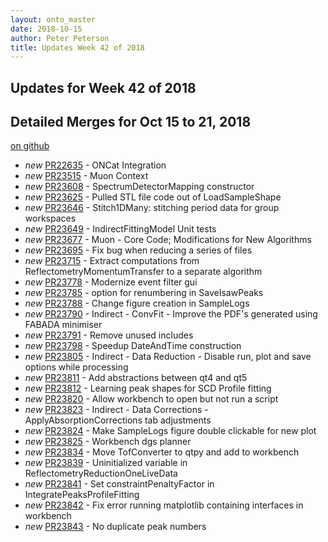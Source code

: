 ```yaml
---
layout: onto_master
date: 2018-10-15
author: Peter Peterson
title: Updates Week 42 of 2018
---
```

Updates for Week 42 of 2018
---------------------------

Detailed Merges for Oct 15 to 21, 2018
--------------------------------------
[on github](https://github.com/mantidproject/mantid/pulls?q=is%3Apr+merged%3A2018-10-16..2018-10-21)

* *new* [PR22635](https://github.com/mantidproject/mantid/pull/22635) - ONCat Integration
* *new* [PR23515](https://github.com/mantidproject/mantid/pull/23515) - Muon Context
* *new* [PR23608](https://github.com/mantidproject/mantid/pull/23608) - SpectrumDetectorMapping constructor
* *new* [PR23625](https://github.com/mantidproject/mantid/pull/23625) - Pulled STL file code out of LoadSampleShape
* *new* [PR23646](https://github.com/mantidproject/mantid/pull/23646) - Stitch1DMany: stitching period data for group workspaces
* *new* [PR23649](https://github.com/mantidproject/mantid/pull/23649) - IndirectFittingModel Unit tests
* *new* [PR23677](https://github.com/mantidproject/mantid/pull/23677) - Muon - Core Code; Modifications for New Algorithms
* *new* [PR23695](https://github.com/mantidproject/mantid/pull/23695) - Fix bug when reducing a series of files
* *new* [PR23715](https://github.com/mantidproject/mantid/pull/23715) - Extract computations from ReflectometryMomentumTransfer to a separate algorithm
* *new* [PR23778](https://github.com/mantidproject/mantid/pull/23778) - Modernize event filter gui
* *new* [PR23785](https://github.com/mantidproject/mantid/pull/23785) - option for renumbering in SaveIsawPeaks
* *new* [PR23788](https://github.com/mantidproject/mantid/pull/23788) - Change figure creation in SampleLogs
* *new* [PR23790](https://github.com/mantidproject/mantid/pull/23790) - Indirect - ConvFit - Improve the PDF's generated using FABADA minimiser
* *new* [PR23791](https://github.com/mantidproject/mantid/pull/23791) - Remove unused includes
* *new* [PR23798](https://github.com/mantidproject/mantid/pull/23798) - Speedup DateAndTime construction
* *new* [PR23805](https://github.com/mantidproject/mantid/pull/23805) - Indirect - Data Reduction - Disable run, plot and save options while processing
* *new* [PR23811](https://github.com/mantidproject/mantid/pull/23811) - Add abstractions between qt4 and qt5
* *new* [PR23812](https://github.com/mantidproject/mantid/pull/23812) - Learning peak shapes for SCD Profile fitting
* *new* [PR23820](https://github.com/mantidproject/mantid/pull/23820) - Allow workbench to open but not run a script
* *new* [PR23823](https://github.com/mantidproject/mantid/pull/23823) - Indirect - Data Corrections - ApplyAbsorptionCorrections tab adjustments
* *new* [PR23824](https://github.com/mantidproject/mantid/pull/23824) - Make SampleLogs figure double clickable for new plot
* *new* [PR23825](https://github.com/mantidproject/mantid/pull/23825) - Workbench dgs planner
* *new* [PR23834](https://github.com/mantidproject/mantid/pull/23834) - Move TofConverter to qtpy and add to workbench
* *new* [PR23839](https://github.com/mantidproject/mantid/pull/23839) - Uninitialized variable in ReflectometryReductionOneLiveData
* *new* [PR23841](https://github.com/mantidproject/mantid/pull/23841) - Set constraintPenaltyFactor in IntegratePeaksProfileFitting
* *new* [PR23842](https://github.com/mantidproject/mantid/pull/23842) - Fix error running matplotlib containing interfaces in workbench
* *new* [PR23843](https://github.com/mantidproject/mantid/pull/23843) - No duplicate peak numbers
